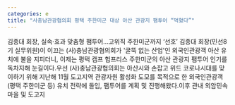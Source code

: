 ```yaml
---
categories: e
title: "사충남관광협의회 평택 주한미군 대상 아산 관광지 팸투어 “먹혔다”"
---
```

김종대 회장, 실속·효과 맞춤형 팸투어…고위직 주한미군까지 ‘선호’ 김종대 회장(민선8기 실무위원)이 이끄는 (사)충남관광협의회가 &#39;굴뚝 없는 산업&#39;인 외국인관광객 아산 유치에 불을 지피더니, 이제는 평택 캠프 험프리스 주한미군의 아산 관광지 팸투어 인기를 독차지해 눈길이다.우선 (사)충남관광협의회는 아산시와 손잡고 위드 코로나시대를 맞이하기 위해 지난해 11월 도고지역 관광자원 활성화 도모를 목적으로 한 외국인관광객(평택 주한미군 등) 유치 전략에 돌입, 팸투어를 계획 및 진행해왔다.이후 관내 외암민속마을 및 도고지